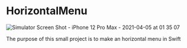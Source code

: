 # HorizontalMenu
![Simulator Screen Shot - iPhone 12 Pro Max - 2021-04-05 at 01 35 07](https://user-images.githubusercontent.com/79055304/113523275-85b55100-95af-11eb-908a-87528329cdbf.png)



The purpose of this small project is to make an horizontal menu in Swift
